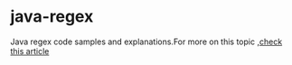 # java-regex
Java regex code samples and explanations.For more on this topic ,[check this article](https://devsought.com/java-regex)
